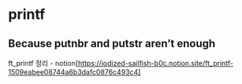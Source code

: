# printf
## Because putnbr and putstr aren’t enough

ft_printf 정리 - notion[https://iodized-sailfish-b0c.notion.site/ft_printf-1509eabee08744a6b3dafc0876c493c4]
